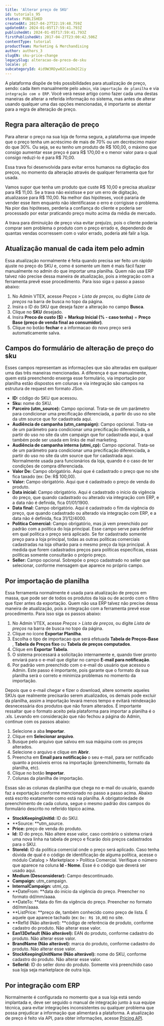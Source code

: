 ```yaml
---
title: 'Alterar preço de SKU'
id: tutorials_95
status: PUBLISHED
createdAt: 2017-04-27T22:19:48.759Z
updatedAt: 2024-01-05T17:59:41.793Z
publishedAt: 2024-01-05T17:59:41.793Z
firstPublishedAt: 2017-04-27T23:00:42.506Z
contentType: tutorial
productTeam: Marketing & Merchandising
author: authors_3
slugEN: sku-price-change
legacySlug: alteracao-de-preco-de-sku
locale: pt
subcategoryId: 4id9W3RDyw02CasOm2C2iy
---
```


A plataforma dispõe de três possibilidades para atualização de preço, sendo: cada item manualmente pelo `admin`, via `importação de planilha` e via `integração com o ERP`. Você verá nesse artigo como fazer cada uma destas maneiras de alterar a referida informação no sistema, mas antes de alterar usando qualquer uma das opções mencionadas, é importante se atentar para a regra de alteração de preço.

## Regra para alteração de preço

Para alterar o preço na sua loja de forma segura, a plataforma que impede que o preço tenha um acréscimo de mais de 70% ou um decréscimo maior do que 30%. Ou seja, se eu tenho um produto de R$ 100,00, o máximo que consigo aumentar esse preço é para R$ 170,00 e o menor valor para o qual consigo reduzí-lo é para R$ 70,00. 

Essa trava foi desenvolvida para evitar erros humanos na digitação dos preços, no momento da alteração através de qualquer ferramenta que for usada.

Vamos supor que tenha um produto que custe R$ 10,00 e precisa atualizar para R$ 11,00. Se a trava não existisse e por um erro de digitação, atualizasse para R$ 110,00. Na melhor das hipóteses, você pararia de vender esse item enquanto não identificasse o erro e corrigisse o problema. Na pior das hipóteses, perderia a confiança do cliente e poderia ser processado por estar praticando preço muito acima da média de mercado.

A trava para diminuição de preço visa evitar prejuízo, pois o cliente poderia comprar sem problema o produto com o preço errado e, dependendo de quantas vendas ocorressem com o valor errado, poderia até falir a loja.

## Atualização manual de cada item pelo admin

Essa atualização normalmente é feita quando precisa ser feito um rápido ajuste no preço do SKU e, como é somente um item é mais fácil fazer manualmente no admin do que importar uma planilha. Quem não usa ERP talvez não precise dessa maneira de atualização, pois a integração com a ferramenta prevê esse procedimento. Para isso siga o passo a passo abaixo:

1. No Admin VTEX, acesse *Preços > Lista de preços*, ou digite *Lista de preços* na barra de busca no topo da página.
2. Insira o ID do SKU que deseja fazer a alteração no campo **Busca**.
3. Clique no **SKU** desejado.
4. Insira **Preco de custo ($)** + **Markup Inicial (% - caso tenha)** = **Preço Base (preço de venda final ao consumidor)**.
5. Clique no botão **fechar** e a informacao do novo preço será automaticamente salva. 

## Campos do formulário de alteração de preço do sku

Esses campos representam as informações que são alteradas em qualquer uma das três maneiras mencionadas. A diferença é que manualmente, quem está preenchendo enxerga esse formulário, via importação por planilha estão dispostos em colunas e via integração são campos na estrutura de request em formato JSon.

- **ID:** código do SKU que acessou.
- **Sku:** nome do SKU.
- **Parceiro (utm\_source):** Campo opcional. Trata-se de um parâmetro para condicionar uma precificação diferenciada, a partir do uso no site da utm source que for cadastrada aqui.
- **Audiência de campanha (utm\_campaign):** Campo opcional. Trata-se de um parâmetro para condicionar uma precificação diferenciada, a partir do uso no site da utm campaign que for cadastrada aqui, a qual também pode ser usada em links de mail marketing.
- **Audiência de campanha interna (utmi\_cp):** Campo opcional. Trata-se de um parâmetro para condicionar uma precificação diferenciada, a partir do uso no site da utm source que for cadastrada aqui. Normalmente usada para funcionários da loja, quando é o caso de ter condições de compra diferenciada.
- **Valor De:** Campo obrigatório. Aqui que é cadastrado o preço que no site fica taxado (ex: De: R$ 100,00).
- **Valor:** Campo obrigatório. Aqui que é cadastrado o preço de venda do produto.
- **Data inicial:** Campo obrigatório. Aqui é cadastrado o início da vigência do preço, que quando cadastrado ou alterado via integração com ERP, e a data não é definida, fica 01/01/1900.
- **Data final:** Campo obrigatório. Aqui é cadastrado o fim da vigência do preço, que quando cadastrado ou alterado via integração com ERP, e a data não é definida, fica 31/12/4000.
- **Política Comercial:** Campo obrigatório, mas já vem preenchido por padrão com a política do loja principal. Esse campo serve para definir em qual política o preço será aplicado. Se for cadastrado somente preço para a loja principal, todas as outras políticas comerciais cadastradas na loja olharão para o mesmo preço da loja principal. À medida que forem cadastrados preços para políticas específicas, essas políticas somente consultarão o próprio preço.
- **Seller:** Campo opcional. Sobrepõe o preço cadastrado no seller que selecionar, conforme mensagem que aparece no próprio campo.

## Por importação de planilha

Essa ferramenta normalmente é usada para atualização de preços em massa, que pode ser de todos os produtos da loja ou de acordo com o filtro que fizer antes da exportação. Quem não usa ERP talvez não precise dessa maneira de atualização, pois a integração com a ferramenta prevê esse procedimento. Para isso siga os passos abaixo:

1. No Admin VTEX, acesse *Preços > Lista de preços*, ou digite *Lista de preços* na barra de busca no topo da página.
2. Clique no ícone __Exportar Planilha__.
3. Escolha o tipo de importacao que será efetuada **Tabela de Preços-Base** , **Tabela de Preços fixo** ou **Tabela de preços computados**.
4. Clique em **Exportar Tabela**.
5. O sistema processará a solicitação internamente e, quando tiver pronto enviará para o e-mail que digitar no campo **E-mail para notificação**. 
6. Por padrão vem preenchido com o e-mail do usuário que acessou o Admin. Este passo é importante, pois garante que o formato da sua planilha será o correto e minimiza problemas no momento da importação.

Depois que o e-mail chegar e fizer o download, altere somente aqueles SKUs que realmente precisarão serem atualizados, os demais pode excluir da planilha, assim a importação levará menos tempo e evitará reindexação desnecessária dos produtos que não foram alterados. É importante ressaltar que o formato aceito pela plataforma para importar a planilha é o .xls. Levando em consideração que não fechou a página do Admin, continue com os passos abaixo:

1. Selecione a aba **Importar**.
2. Clique em **Selecionar arquivo**.
3. Busque pelo arquivo que salvou em sua máquina com os preços alterados.
4. Selecione o arquivo e clique em **Abrir**.
5. Preencha em **Email para notificação** o seu e-mail, para ser notificado quanto a possíveis erros na importação (preenchimento, formato da planilha, etc).
6. Clique no botão **Importar**.
7. Colunas da planilha de importação.

Essas são as colunas da planilha que chega no e-mail do usuário, quando faz a exportação conforme mencionado no passo a passo acima. Abaixo está escrito exatamente como está na planilha. A obrigatoriedade de preenchimento de cada coluna, segue o mesmo padrão dos campos do formulário descrito no referido tópico acima.

- **StockKeepingUnitId:** ID do SKU.
- **Source: **utm\_source.
- **Price:** preço de venda do produto.
- **Id:** ID do preço. Não altere esse valor, caso contrário o sistema criará uma nova linha na tabela de preço e ficarão dois preços cadastrados para o SKU.
- **StoreId:** ID da política comercial onde o preço será aplicado. Caso tenha dúvida de qual é o código de identificação de alguma política, acesse o módulo Catalog > Marketplace > Política Comercial. Verifique o número que aparece na coluna **Id - Nome**. Esse é o código que deverá ser usado aqui.
- **Medium (Desconsiderar):** Campo descontinuado.
- **Campaign:** utm\_campaign.
- **InternalCampaign:** utmi\_cp.
- **DateFrom: **data do início da vigência do preço. Preencher no formato dd/mm/aaaa.
- **DateTo: **data do fim da vigência do preço. Preencher no formato dd/mm/aaaa.
- **ListPrice: **preço de, também conhecido como preço de lista. É aquele que aparece tachado (ex: `De: R$ 10,00`) no site.
- **RefId (Não alterável): **código de referência de produto, conforme cadastro do produto. Não alterar esse valor.
- **Ean13Default (Não alterável):** EAN do produto, conforme cadastro do produto. Não alterar esse valor.
- **BrandName (Não alterável):** marca do produto, conforme cadastro do produto. Não alterar esse valor.
- **StockKeepingUnitName (Não alterável):** nome do SKU, conforme cadastro do produto. Não alterar esse valor.
- **SellerId:** ID do seller dono do produto. Somente virá preenchido caso sua loja seja marketplace de outra loja.

## Por integração com ERP

Normalmente é configurada no momento que a sua loja está sendo implantada e, deve ser seguido o manual de integração junto à sua equipe técnica, para evitar integrações inconsistentes ou qualquer problema que possa prejudicar a informação que alimentará a plataforma. A atualização de preço é feito via API, para obter informações, acesse [Pricing API](https://developers.vtex.com/docs/api-reference/pricing-api#overview).
